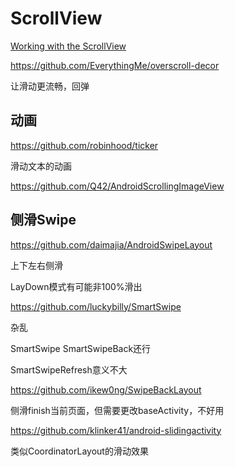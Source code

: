 # ScrollView

[Working with the ScrollView](https://guides.codepath.com/android/Working-with-the-ScrollView)



https://github.com/EverythingMe/overscroll-decor

让滑动更流畅，回弹



## 动画

https://github.com/robinhood/ticker

滑动文本的动画

https://github.com/Q42/AndroidScrollingImageView

## 侧滑Swipe

https://github.com/daimajia/AndroidSwipeLayout

上下左右侧滑

LayDown模式有可能非100%滑出

https://github.com/luckybilly/SmartSwipe

杂乱

SmartSwipe SmartSwipeBack还行

SmartSwipeRefresh意义不大

https://github.com/ikew0ng/SwipeBackLayout

侧滑finish当前页面，但需要更改baseActivity，不好用

https://github.com/klinker41/android-slidingactivity

类似CoordinatorLayout的滑动效果